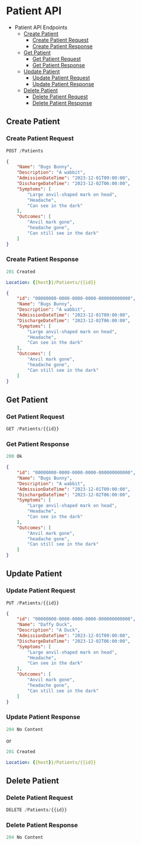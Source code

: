 # Patient API

- Patient API Endpoints
  - [Create Patient](#create-patient)
    - [Create Patient Request](#create-patient-request)
    - [Create Patient Response](#create-patient-response)
  - [Get Patient](#get-patient)
    - [Get Patient Request](#get-patient-request)
    - [Get Patient Response](#get-patient-response)
  - [Update Patient](#update-patient)
    - [Update Patient Request](#update-patient-request)
    - [Update Patient Response](#update-patient-response)
  - [Delete Patient](#delete-patient)
    - [Delete Patient Request](#delete-patient-request)
    - [Delete Patient Response](#delete-patient-response)

## Create Patient

### Create Patient Request

```js
POST /Patients
```

```json
{
    "Name": "Bugs Bunny",
    "Description": "A wabbit",
    "AdmissionDateTime": "2023-12-01T09:00:00",
    "DischargeDateTime": "2023-12-02T06:00:00",
    "Symptoms": [
        "Large anvil-shaped mark on head",
        "Headache",
        "Can see in the dark"
    ],
    "Outcomes": [
        "Anvil mark gone",
        "headache gone",
        "Can still see in the dark"
    ]
}
```

### Create Patient Response

```js
201 Created
```

```yml
Location: {{host}}/Patients/{{id}}
```

```json
{
    "id": "00000000-0000-0000-0000-000000000000",
    "Name": "Bugs Bunny",
    "Description": "A wabbit",
    "AdmissionDateTime": "2023-12-01T09:00:00",
    "DischargeDateTime": "2023-12-02T06:00:00",
    "Symptoms": [
        "Large anvil-shaped mark on head",
        "Headache",
        "Can see in the dark"
    ],
    "Outcomes": [
        "Anvil mark gone",
        "headache gone",
        "Can still see in the dark"
    ]
}
```

## Get Patient

### Get Patient Request

```js
GET /Patients/{{id}}
```

### Get Patient Response

```js
200 Ok
```

```json
{
    "id": "00000000-0000-0000-0000-000000000000",
    "Name": "Bugs Bunny",
    "Description": "A wabbit",
    "AdmissionDateTime": "2023-12-01T09:00:00",
    "DischargeDateTime": "2023-12-02T06:00:00",
    "Symptoms": [
        "Large anvil-shaped mark on head",
        "Headache",
        "Can see in the dark"
    ],
    "Outcomes": [
        "Anvil mark gone",
        "headache gone",
        "Can still see in the dark"
    ]
}
```

## Update Patient

### Update Patient Request

```js
PUT /Patients/{{id}}
```

```json
{
    "id": "00000000-0000-0000-0000-000000000000",
    "Name": "Daffy Duck",
    "Description": "A Duck",
    "AdmissionDateTime": "2023-12-01T09:00:00",
    "DischargeDateTime": "2023-12-02T06:00:00",
    "Symptoms": [
        "Large anvil-shaped mark on head",
        "Headache",
        "Can see in the dark"
    ],
    "Outcomes": [
        "Anvil mark gone",
        "headache gone",
        "Can still see in the dark"
    ]
}
```

### Update Patient Response

```js
204 No Content
```

or

```js
201 Created
```

```yml
Location: {{host}}/Patients/{{id}}
```

## Delete Patient

### Delete Patient Request

```js
DELETE /Patients/{{id}}
```

### Delete Patient Response

```js
204 No Content
```

